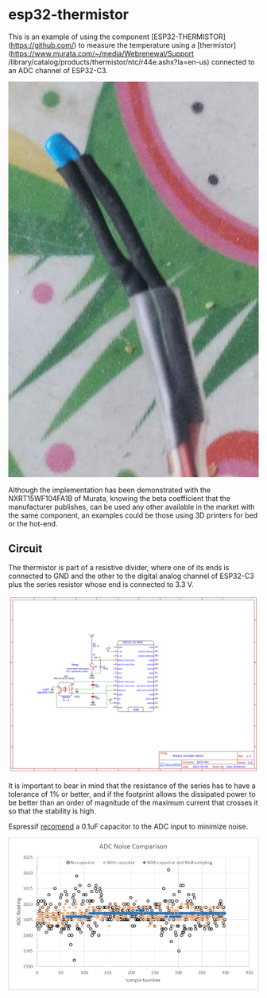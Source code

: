 # esp32-thermistor

This is an example of using the component [ESP32-THERMISTOR] (https://github.com/) to measure the temperature using a [thermistor] (https://www.murata.com/~/media/Webrenewal/Support /library/catalog/products/thermistor/ntc/r44e.ashx?la=en-us) connected to an ADC channel of ESP32-C3.

![alt text](images/NXRT15WF104FA1B.png)

Although the implementation has been demonstrated with the NXRT15WF104FA1B of Murata, knowing the beta coefficient that the manufacturer publishes, can be used any other available in the market with the same component, an examples could be those using 3D printers for bed or the hot-end.

## Circuit

The thermistor is part of a resistive divider, where one of its ends is connected to GND and the other to the digital analog channel of ESP32-C3 plus the series resistor whose end is connected to 3.3 V.

![alt text](images/Schematic.png)

It is important to bear in mind that the resistance of the series has to have a tolerance of 1% or better, and if the footprint allows the dissipated power to be better than an order of magnitude of the maximum current that crosses it so that the stability is high.

Espressif [recomend](https://docs.espressif.com/projects/esp-idf/en/latest/esp32/api-reference/peripherals/adc.html) a 0.1uF capacitor to the ADC input to minimize noise.

![alt text](images/adc-noise-graph.png)

